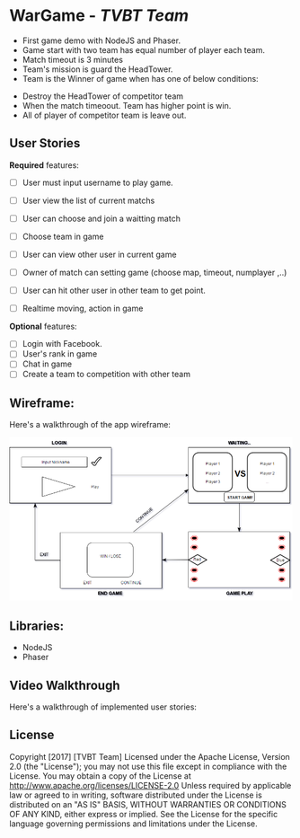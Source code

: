 # WarGame - *TVBT Team*
 - First game demo with NodeJS and Phaser.
 - Game start with two team has equal number of player each team.
 - Match timeout is 3 minutes
 - Team's mission is guard the HeadTower.
 - Team is the Winner of game when has one of below conditions:
  + Destroy the HeadTower of competitor team
  + When the match timeoout. Team has higher point is win.
  + All of player of competitor team is leave out.

## User Stories
**Required** features:
- [ ] User must input username to play game.
- [ ] User view the list of current matchs
- [ ] User can choose and join a waitting match
- [ ] Choose team in game
- [ ] User can view other user in current game
- [ ] Owner of match can setting game (choose map, timeout, numplayer ,..)
- [ ] User can hit other user in other team to get point.
- [ ] Realtime moving, action in game


**Optional** features:

- [ ] Login with Facebook.
- [ ] User's rank in game
- [ ] Chat in game
- [ ] Create a team to competition with other team

## Wireframe:

Here's a walkthrough of the app wireframe:

<img src='https://github.com/TVBT/WarGame/blob/master/docs/flow.png' title='Wireframe Walkthrough' width='' alt='Wireframe Walkthrough' />


## Libraries:
- NodeJS
- Phaser


## Video Walkthrough

Here's a walkthrough of implemented user stories:




## License
Copyright [2017] [TVBT Team]
Licensed under the Apache License, Version 2.0 (the "License");
you may not use this file except in compliance with the License.
You may obtain a copy of the License at
http://www.apache.org/licenses/LICENSE-2.0
Unless required by applicable law or agreed to in writing, software
distributed under the License is distributed on an "AS IS" BASIS,
WITHOUT WARRANTIES OR CONDITIONS OF ANY KIND, either express or implied.
See the License for the specific language governing permissions and
limitations under the License.
